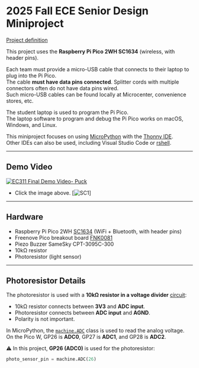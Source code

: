 # 2025 Fall ECE Senior Design Miniproject

[Project definition](./Project.md)

This project uses the **Raspberry Pi Pico 2WH SC1634** (wireless, with header pins).

Each team must provide a micro-USB cable that connects to their laptop to plug into the Pi Pico.  
The cable **must have data pins connected**. Splitter cords with multiple connectors often do not have data pins wired.  
Such micro-USB cables can be found locally at Microcenter, convenience stores, etc.  

The student laptop is used to program the Pi Pico.  
The laptop software to program and debug the Pi Pico works on macOS, Windows, and Linux.

This miniproject focuses on using [MicroPython](./doc/micropython.md) with the [Thonny IDE](./doc/thonny.md).  
Other IDEs can also be used, including Visual Studio Code or [rshell](./doc/rshell.md).

---

## Demo Video

[![EC311 Final Demo Video- Puck](https://img.youtube.com/vi/8RlqUY500Eo/0.jpg)](https://youtu.be/8RlqUY500Eo)
- Click the image above.
[![SC1](/doc/sc1)]
---

## Hardware

* Raspberry Pi Pico 2WH [SC1634](https://pip.raspberrypi.com/categories/1088-raspberry-pi-pico-2-w) (WiFi + Bluetooth, with header pins)
* Freenove Pico breakout board [FNK0081](https://store.freenove.com/products/fnk0081)
* Piezo Buzzer SameSky CPT-3095C-300
* 10kΩ resistor
* Photoresistor (light sensor)

---

## Photoresistor Details

The photoresistor is used with a **10kΩ resistor in a voltage divider** [circuit](./doc/photoresistor.md):

- 10kΩ resistor connects between **3V3** and **ADC input**.  
- Photoresistor connects between **ADC input** and **AGND**.  
- Polarity is not important.

In MicroPython, the [`machine.ADC`](https://docs.micropython.org/en/latest/library/machine.ADC.html) class is used to read the analog voltage.  
On the Pico W, GP26 is **ADC0**, GP27 is **ADC1**, and GP28 is **ADC2**.  

⚠️ In this project, **GP26 (ADC0)** is used for the photoresistor:  

```python
photo_sensor_pin = machine.ADC(26)



